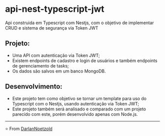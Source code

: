 # api-nest-typescript-jwt
 Api construida em Typescript com Nestjs, com o objetivo de implementar CRUD e sistema de segurança via Token JWT

## Projeto:
* Uma API com autenticação via Token JWT;
* Existem endpoints de cadastro e login de usuários e também endpoints de gerenciamento de tasks;
* Os dados são salvos em um banco MongoDB.


## Desenvolvimento:
* Este projeto tem como objetivo se tornar um template para uso do Typescript com o Nestjs, usando autenticação via Token JWT;
* Este projeto também será analisado e comparado com um projeto parecido com este, porém desenvolvido apenas com Node.js.

---

⭐️ From [DarlanNoetzold](https://github.com/DarlanNoetzold)
